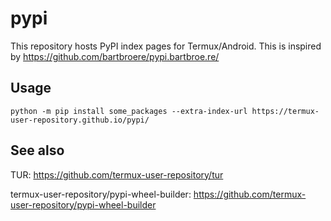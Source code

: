 # pypi

This repository hosts PyPI index pages for Termux/Android.
This is inspired by https://github.com/bartbroere/pypi.bartbroe.re/

## Usage

```
python -m pip install some_packages --extra-index-url https://termux-user-repository.github.io/pypi/
```

## See also

TUR: https://github.com/termux-user-repository/tur

termux-user-repository/pypi-wheel-builder: https://github.com/termux-user-repository/pypi-wheel-builder
